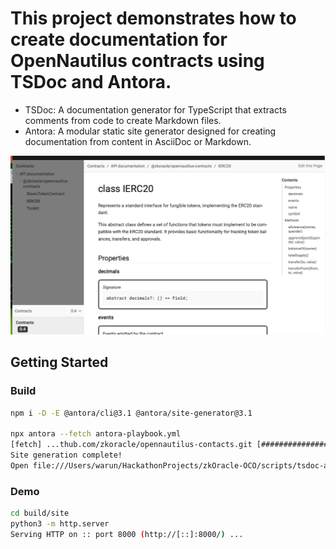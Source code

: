 # This project demonstrates how to create documentation for OpenNautilus contracts using TSDoc and Antora.

* TSDoc: A documentation generator for TypeScript that extracts comments from code to create Markdown files.
* Antora: A modular static site generator designed for creating documentation from content in AsciiDoc or Markdown.

<img src="https://raw.githubusercontent.com/ubinix-warun/zkOracle-OCO/main/scripts/tsdoc-antora/Screenshot%202567-01-07%20at%2011.05.37.png" />

## Getting Started

### Build 
```bash
npm i -D -E @antora/cli@3.1 @antora/site-generator@3.1

npx antora --fetch antora-playbook.yml
[fetch] ...thub.com/zkoracle/opennautilus-contacts.git [##########################################
Site generation complete!
Open file:///Users/warun/HackathonProjects/zkOracle-OCO/scripts/tsdoc-antora/build/site in a browser to view your site.

```

### Demo 
```bash
cd build/site
python3 -m http.server             
Serving HTTP on :: port 8000 (http://[::]:8000/) ...

```

